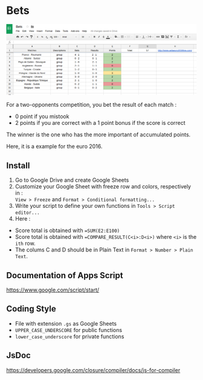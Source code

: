 # Bets

![alt text][bets]

For a two-opponents competition, you bet the result of each match :
* 0 point if you mistook
* 2 points if you are correct with a 1 point bonus if the score is correct

The winner is the one who has the more important of accumulated points.

Here, it is a example for the euro 2016.

## Install

1. Go to Google Drive and create Google Sheets
2. Customize your Google Sheet with freeze row and colors, respectively in :  
`View > Freeze` and `Format > Conditional formatting...`
3. Write your script to define your own functions in `Tools > Script editor...`
4. Here :
  * Score total is obtained with `=SUM(E2:E100)`
  * Score total is obtained with `=COMPARE_RESULT(C<i>:D<i>)` where `<i>` is the `ith` row.
  * The colums C and D should be in Plain Text in `Format > Number > Plain Text`.
 

## Documentation of Apps Script

https://www.google.com/script/start/

## Coding Style

* File with extension `.gs` as Google Sheets
* `UPPER_CASE_UNDERSCORE` for public functions
* `lower_case_underscore` for private functions 

## JsDoc

https://developers.google.com/closure/compiler/docs/js-for-compiler

[bets]: https://github.com/glegoux/bets/blob/master/euro-2016.png "bets"
